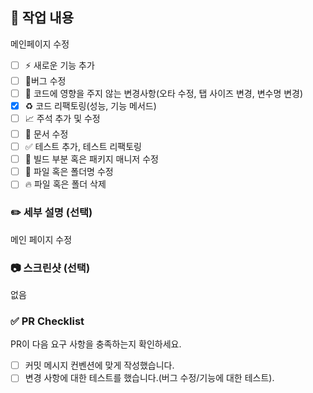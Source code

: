 ## 🔎 작업 내용

메인페이지 수정

- [ ] ⚡️ 새로운 기능 추가
- [ ] 🐛버그 수정
- [ ] 💄 코드에 영향을 주지 않는 변경사항(오타 수정, 탭 사이즈 변경, 변수명 변경)
- [x] ♻️️ 코드 리팩토링(성능, 기능 메서드)
- [ ] 📈 주석 추가 및 수정
- [ ] 📝 문서 수정
- [ ] ✅ 테스트 추가, 테스트 리팩토링
- [ ] 🔧 빌드 부분 혹은 패키지 매니저 수정
- [ ] 💚 파일 혹은 폴더명 수정
- [ ] 🔥 파일 혹은 폴더 삭제

### ✏️ 세부 설명 (선택)

메인 페이지 수정

### 📷 스크린샷 (선택)

없음

### ✅ PR Checklist

PR이 다음 요구 사항을 충족하는지 확인하세요.

- [ ] 커밋 메시지 컨벤션에 맞게 작성했습니다.
- [ ] 변경 사항에 대한 테스트를 했습니다.(버그 수정/기능에 대한 테스트).
